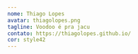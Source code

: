 ```yaml
---
nome: Thiago Lopes
avatar: thiagolopes.png
tagline: Voodoo é pra jacu
contato: https://thiagolopes.github.io/
cor: style42
---
```

